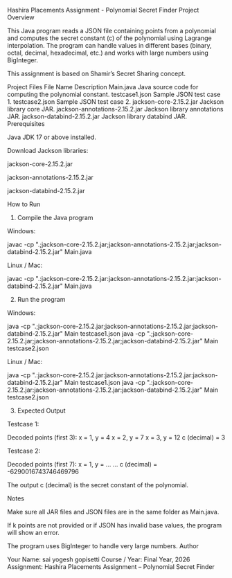 Hashira Placements Assignment - Polynomial Secret Finder
Project Overview

This Java program reads a JSON file containing points from a polynomial and computes the secret constant (c) of the polynomial using Lagrange interpolation.
The program can handle values in different bases (binary, octal, decimal, hexadecimal, etc.) and works with large numbers using BigInteger.

This assignment is based on Shamir’s Secret Sharing concept.

Project Files
File Name	Description
Main.java	Java source code for computing the polynomial constant.
testcase1.json	Sample JSON test case 1.
testcase2.json	Sample JSON test case 2.
jackson-core-2.15.2.jar	Jackson library core JAR.
jackson-annotations-2.15.2.jar	Jackson library annotations JAR.
jackson-databind-2.15.2.jar	Jackson library databind JAR.
Prerequisites

Java JDK 17 or above installed.

Download Jackson libraries:

jackson-core-2.15.2.jar

jackson-annotations-2.15.2.jar

jackson-databind-2.15.2.jar

How to Run
1. Compile the Java program

Windows:

javac -cp ".;jackson-core-2.15.2.jar;jackson-annotations-2.15.2.jar;jackson-databind-2.15.2.jar" Main.java


Linux / Mac:

javac -cp ".:jackson-core-2.15.2.jar:jackson-annotations-2.15.2.jar:jackson-databind-2.15.2.jar" Main.java

2. Run the program

Windows:

java -cp ".;jackson-core-2.15.2.jar;jackson-annotations-2.15.2.jar;jackson-databind-2.15.2.jar" Main testcase1.json
java -cp ".;jackson-core-2.15.2.jar;jackson-annotations-2.15.2.jar;jackson-databind-2.15.2.jar" Main testcase2.json


Linux / Mac:

java -cp ".:jackson-core-2.15.2.jar:jackson-annotations-2.15.2.jar:jackson-databind-2.15.2.jar" Main testcase1.json
java -cp ".:jackson-core-2.15.2.jar:jackson-annotations-2.15.2.jar:jackson-databind-2.15.2.jar" Main testcase2.json

3. Expected Output

Testcase 1:

Decoded points (first 3):
x = 1, y = 4
x = 2, y = 7
x = 3, y = 12
c (decimal) = 3


Testcase 2:

Decoded points (first 7):
x = 1, y = ...
...
c (decimal) = -6290016743746469796


The output c (decimal) is the secret constant of the polynomial.

Notes

Make sure all JAR files and JSON files are in the same folder as Main.java.

If k points are not provided or if JSON has invalid base values, the program will show an error.

The program uses BigInteger to handle very large numbers.
Author

Your Name: sai yogesh gopisetti
Course / Year: Final Year, 2026
Assignment: Hashira Placements Assignment – Polynomial Secret Finder
